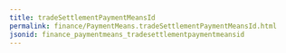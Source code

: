 ```yaml
---
title: tradeSettlementPaymentMeansId
permalink: finance/PaymentMeans.tradeSettlementPaymentMeansId.html
jsonid: finance_paymentmeans_tradesettlementpaymentmeansid
---
```

